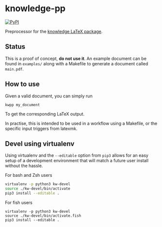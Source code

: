 # knowledge-pp

[![PyPI](https://img.shields.io/pypi/v/knowledge-pp.svg)](https://pypi.python.org/pypi/knowledge-pp)

Preprocessor for the
[knowledge LaTeX package](https://ctan.org/pkg/knowledge).


## Status

This is a proof of concept, **do not use it**.
An example document can be found in `examples/` along
with a Makefile to generate a document called `main.pdf`.

## How to use

Given a valid document, you can simply run

	kwpp my_document 

To get the corresponding LaTeX output.

In practise, this is intended to be used in a workflow using a Makefile,
or the specific input triggers from latexmk.


## Devel using virtualenv

Using virtualenv and the `--editable` option from `pip3` allows for an easy
setup of a development environment that will match a future user install without
the hassle.

For bash and Zsh users

```bash
virtualenv -p python3 kw-devel
source ./kw-devel/bin/activate
pip3 install --editable .
```

For fish users

```fish
virtualenv -p python3 kw-devel
source ./kw-devel/bin/activate.fish
pip3 install --editable .
```
